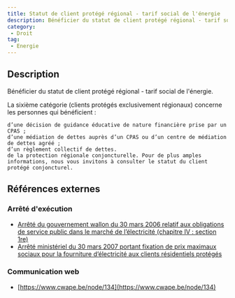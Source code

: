 ```yaml
---
title: Statut de client protégé régional - tarif social de l'énergie
description: Bénéficier du statut de client protégé régional - tarif social de l'énergie
category: 
 - Droit
tag: 
 - Energie
---
```


## Description

Bénéficier du statut de client protégé régional - tarif social de l'énergie.

La sixième catégorie (clients protégés exclusivement régionaux) concerne les personnes qui bénéficient :

    d’une décision de guidance éducative de nature financière prise par un CPAS ;
    d’une médiation de dettes auprès d’un CPAS ou d’un centre de médiation de dettes agréé ;
    d’un règlement collectif de dettes.
    de la protection régionale conjoncturelle. Pour de plus amples informations, nous vous invitons à consulter le statut du client protégé conjoncturel.

## Références externes 

### Arrêté d'exécution

- [Arrêté du gouvernement wallon du 30 mars 2006 relatif aux obligations de service public dans le marché de l’électricité (chapitre IV : section 1re)](https://wallex.wallonie.be/eli/arrete/2006/06/23/2006202532/2006/08/07)
- [Arrêté ministériel du 30 mars 2007 portant fixation de prix maximaux sociaux pour la fourniture d’électricité aux clients résidentiels protégés](https://wallex.wallonie.be/eli/arrete/2007/02/27/2007200812/2007/03/20)
### Communication web

- [https://www.cwape.be/node/134](https://www.cwape.be/node/134)


